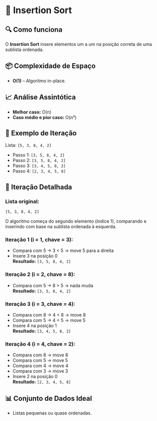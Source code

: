 # 📄 Insertion Sort

## 🔍 Como funciona
O **Insertion Sort** insere elementos um a um na posição correta de uma sublista ordenada.

## 📦 Complexidade de Espaço
- **O(1)** – Algoritmo in-place.

## 📈 Análise Assintótica
- **Melhor caso:** O(n)
- **Caso médio e pior caso:** O(n²)

## 🔁 Exemplo de Iteração
Lista: `[5, 3, 8, 4, 2]`
- Passo 1: `[3, 5, 8, 4, 2]`
- Passo 2: `[3, 5, 8, 4, 2]`
- Passo 3: `[3, 4, 5, 8, 2]`
- Passo 4: `[2, 3, 4, 5, 8]`

## 🧮 Iteração Detalhada

### Lista original:
`[5, 3, 8, 4, 2]`

O algoritmo começa do segundo elemento (índice 1), comparando e inserindo com base na sublista ordenada à esquerda.

### Iteração 1 (i = 1, chave = 3):
- Compara com 5 → 3 < 5 → move 5 para a direita  
- Insere 3 na posição 0  
**Resultado:** `[3, 5, 8, 4, 2]`

### Iteração 2 (i = 2, chave = 8):
- Compara com 5 → 8 > 5 → nada muda  
**Resultado:** `[3, 5, 8, 4, 2]`

### Iteração 3 (i = 3, chave = 4):
- Compara com 8 → 4 < 8 → move 8  
- Compara com 5 → 4 < 5 → move 5  
- Insere 4 na posição 1  
**Resultado:** `[3, 4, 5, 8, 2]`

### Iteração 4 (i = 4, chave = 2):
- Compara com 8 → move 8  
- Compara com 5 → move 5  
- Compara com 4 → move 4  
- Compara com 3 → move 3  
- Insere 2 na posição 0  
**Resultado:** `[2, 3, 4, 5, 8]`


## 📊 Conjunto de Dados Ideal
- Listas pequenas ou quase ordenadas.